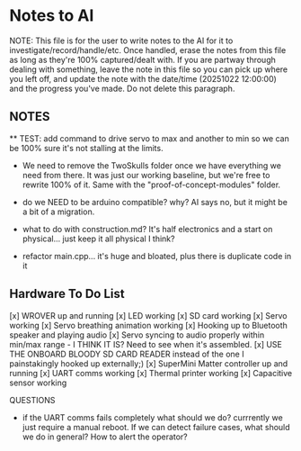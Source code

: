 # Notes to AI

NOTE: This file is for the user to write notes to the AI for it to investigate/record/handle/etc. Once handled, erase the notes from this file as long as they're 100% captured/dealt with. If you are partway through dealing with something, leave the note in this file so you can pick up where you left off, and update the note with the date/time (20251022 12:00:00) and the progress you've made. Do not delete this paragraph.

## NOTES

** TEST: add command to drive servo to max and another to min so we can be 100% sure it's not stalling at the limits.

- We need to remove the TwoSkulls folder once we have everything we need from there. It was just our working baseline, but we're free to rewrite 100% of it. Same with the "proof-of-concept-modules" folder.

- do we NEED to be arduino compatible? why? AI says no, but it might be a bit of a migration.

- what to do with construction.md? It's half electronics and a start on physical... just keep it all physical I think?


 
- refactor main.cpp... it's huge and bloated, plus there is duplicate code in it

## Hardware To Do List
[x] WROVER up and running
[x] LED working
[x] SD card working
[x] Servo working
[x] Servo breathing animation working
[x] Hooking up to Bluetooth speaker and playing audio
[x] Servo syncing to audio properly within min/max range - I THINK IT IS? Need to see when it's assembled.
[x] USE THE ONBOARD BLOODY SD CARD READER instead of the one I painstakingly hooked up externally;)
[x] SuperMini Matter controller up and running
[x] UART comms working
[x] Thermal printer working
[x] Capacitive sensor working

QUESTIONS
- if the UART comms fails completely what should we do? currrently we just require a manual reboot. If we can detect failure cases, what should we do in general? How to alert the operator?

